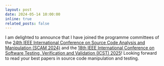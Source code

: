 ```yaml
---
layout: post
date: 2024-05-14 10:00:00
inline: true
related_posts: false
---
```


I am delighted to announce that I have joined the programme committees of the [24th IEEE International Conference on Source Code Analysis and Manipulation (SCAM 2024)](https://conf.researchr.org/home/scam-2024) and the [18th IEEE International Conference on Software Testing, Verification and Validation (ICST) 2025](https://conf.researchr.org/home/icst-2025)! Looking forward to read your best papers in source code manipulation and testing.
